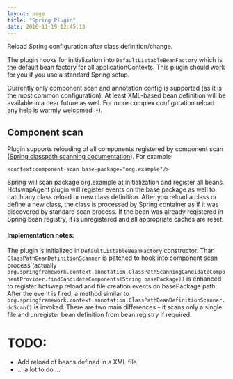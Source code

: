 ```yaml
---
layout: page
title: "Spring Plugin"
date: 2016-11-19 12:45:13
---
```

Reload Spring configuration after class definition/change.

The plugin hooks for initialization into `DefaultListableBeanFactory` which is the default bean factory for
all applicationContexts. This plugin should work for you if you use a standard Spring setup.

Currently only component scan and annotation config is supported (as it is the most common configuration).
At least XML-based bean definition will be available in a near future as well. For more complex configuration
reload any help is warmly welcomed :-).

Component scan
--------------
Plugin supports reloading of all components registered by component scan
([Spring classpath scanning documentation](http://docs.spring.io/spring/docs/4.0.x/spring-framework-reference/html/beans.html#beans-classpath-scanning)).
For example:

    <context:component-scan base-package="org.example"/>

Spring will scan package org.example at initialization and register all beans. HotswapAgent plugin will register
events on the base package as well to catch any class reload or new class definition. After you reload a class or
define a new class, the class is processed by Spring container as if it was discovered by standard scan process.
If the bean was already registered in Spring bean registry, it is unregistered and all appropriate caches are reset.

#### Implementation notes:
The plugin is initialized in `DefaultListableBeanFactory` constructor. Than `ClassPathBeanDefinitionScanner` is patched
to hook into component scan process (actually
`org.springframework.context.annotation.ClassPathScanningCandidateComponentProvider.findCandidateComponents(String basePackage))`
is enhanced to register hotswap reload and file creation events on basePackage path. After the event is fired,
a method similar to `org.springframework.context.annotation.ClassPathBeanDefinitionScanner.doScan()` is invoked. There
are two main differences - it scans only a single file and unregister bean definition from bean registry if required.


# TODO:
* Add reload of beans defined in a XML file
* ... a lot to do ...
